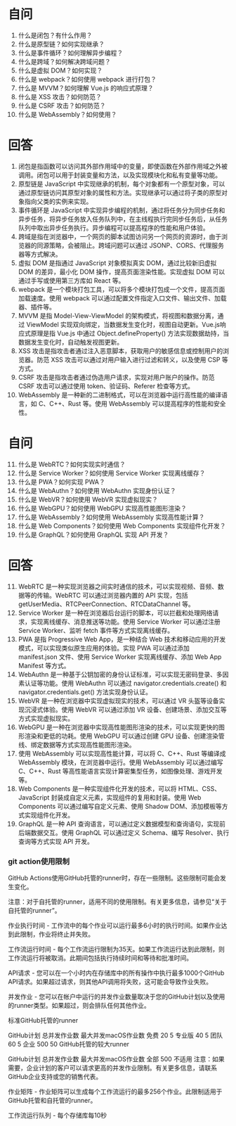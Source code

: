 # 自问

1. 什么是闭包？有什么作用？
2. 什么是原型链？如何实现继承？
3. 什么是事件循环？如何理解异步编程？
4. 什么是跨域？如何解决跨域问题？
5. 什么是虚拟 DOM？如何实现？
6. 什么是 webpack？如何使用 webpack 进行打包？
7. 什么是 MVVM？如何理解 Vue.js 的响应式原理？
8. 什么是 XSS 攻击？如何防范？
9. 什么是 CSRF 攻击？如何防范？
10. 什么是 WebAssembly？如何使用？

# 回答
1. 闭包是指函数可以访问其外部作用域中的变量，即使函数在外部作用域之外被调用。闭包可以用于封装变量和方法，以及实现模块化和私有变量等功能。
2. 原型链是 JavaScript 中实现继承的机制，每个对象都有一个原型对象，可以通过原型链访问其原型对象的属性和方法。实现继承可以通过将子类的原型对象指向父类的实例来实现。
3. 事件循环是 JavaScript 中实现异步编程的机制，通过将任务分为同步任务和异步任务，将异步任务放入任务队列中，在主线程执行完同步任务后，从任务队列中取出异步任务执行。异步编程可以提高程序的性能和用户体验。
4. 跨域是指在浏览器中，一个网页的脚本试图访问另一个网页的资源时，由于浏览器的同源策略，会被阻止。跨域问题可以通过 JSONP、CORS、代理服务器等方式解决。
5. 虚拟 DOM 是指通过 JavaScript 对象模拟真实 DOM，通过比较新旧虚拟 DOM 的差异，最小化 DOM 操作，提高页面渲染性能。实现虚拟 DOM 可以通过手写或使用第三方库如 React 等。
6. webpack 是一个模块打包工具，可以将多个模块打包成一个文件，提高页面加载速度。使用 webpack 可以通过配置文件指定入口文件、输出文件、加载器、插件等。
7. MVVM 是指 Model-View-ViewModel 的架构模式，将视图和数据分离，通过 ViewModel 实现双向绑定，当数据发生变化时，视图自动更新。Vue.js响应式原理是指 Vue.js 中通过 Object.defineProperty() 方法实现数据劫持，当数据发生变化时，自动触发视图更新。
8. XSS 攻击是指攻击者通过注入恶意脚本，获取用户的敏感信息或控制用户的浏览器。防范 XSS 攻击可以通过对用户输入进行过滤和转义，以及使用 CSP 等方式。 
9. CSRF 攻击是指攻击者通过伪造用户请求，实现对用户账户的操作。防范 CSRF 攻击可以通过使用 token、验证码、Referer 检查等方式。
10. WebAssembly 是一种新的二进制格式，可以在浏览器中运行高性能的编译语言，如 C、C++、Rust 等。使用 WebAssembly 可以提高程序的性能和安全性。


# 自问

11. 什么是 WebRTC？如何实现实时通信？
12. 什么是 Service Worker？如何使用 Service Worker 实现离线缓存？
13. 什么是 PWA？如何实现 PWA？
14. 什么是 WebAuthn？如何使用 WebAuthn 实现身份认证？
15. 什么是 WebVR？如何使用 WebVR 实现虚拟现实？
16. 什么是 WebGPU？如何使用 WebGPU 实现高性能图形渲染？
18. 什么是 WebAssembly？如何使用 WebAssembly 实现高性能计算？
19. 什么是 Web Components？如何使用 Web Components 实现组件化开发？
20. 什么是 GraphQL？如何使用 GraphQL 实现 API 开发？


# 回答
11. WebRTC 是一种实现浏览器之间实时通信的技术，可以实现视频、音频、数据等的传输。WebRTC 可以通过浏览器内置的 API 实现，包括 getUserMedia、RTCPeerConnection、RTCDataChannel 等。
12. Service Worker 是一种在浏览器后台运行的脚本，可以拦截和处理网络请求，实现离线缓存、消息推送等功能。使用 Service Worker 可以通过注册 Service Worker、监听 fetch 事件等方式实现离线缓存。
13. PWA 是指 Progressive Web App，是一种结合 Web 技术和移动应用的开发模式，可以实现类似原生应用的体验。实现 PWA 可以通过添加 manifest.json 文件、使用 Service Worker 实现离线缓存、添加 Web App Manifest 等方式。
14. WebAuthn 是一种基于公钥加密的身份认证标准，可以实现无密码登录、多因素认证等功能。使用 WebAuthn 可以通过 navigator.credentials.create() 和 navigator.credentials.get() 方法实现身份认证。
15. WebVR 是一种在浏览器中实现虚拟现实的技术，可以通过 VR 头盔等设备实现沉浸式体验。使用 WebVR 可以通过添加 VR 设备、创建场景、添加交互等方式实现虚拟现实。
16. WebGPU 是一种在浏览器中实现高性能图形渲染的技术，可以实现更快的图形渲染和更低的功耗。使用 WebGPU 可以通过创建 GPU 设备、创建渲染管线、绑定数据等方式实现高性能图形渲染。
18. 使用 WebAssembly 可以实现高性能计算，可以将 C、C++、Rust 等编译成 WebAssembly 模块，在浏览器中运行。使用 WebAssembly 可以通过编写 C、C++、Rust 等高性能语言实现计算密集型任务，如图像处理、游戏开发等。
19. Web Components 是一种实现组件化开发的技术，可以将 HTML、CSS、JavaScript 封装成自定义元素，实现组件的复用和封装。使用 Web Components 可以通过编写自定义元素、使用 Shadow DOM、添加模板等方式实现组件化开发。
20. GraphQL 是一种 API 查询语言，可以通过定义数据模型和查询语句，实现前后端数据交互。使用 GraphQL 可以通过定义 Schema、编写 Resolver、执行查询等方式实现 API 开发。



### git action使用限制
GitHub Actions使用GitHub托管的runner时，存在一些限制。这些限制可能会发生变化。

注意：对于自托管的runner，适用不同的使用限制。有关更多信息，请参见“关于自托管的runner”。

作业执行时间 - 工作流中的每个作业可以运行最多6小时的执行时间。如果作业达到此限制，作业将终止并失败。

工作流运行时间 - 每个工作流运行限制为35天。如果工作流运行达到此限制，则工作流运行将被取消。此期间包括执行持续时间和等待和批准时间。

API请求 - 您可以在一个小时内在存储库中的所有操作中执行最多1000个GitHub API请求。如果超过请求，则其他API调用将失败，这可能会导致作业失败。

并发作业 - 您可以在帐户中运行的并发作业数量取决于您的GitHub计划以及使用的runner类型。如果超过，则会排队任何其他作业。

标准GitHub托管的runner

GitHub计划	总并发作业数	最大并发macOS作业数
免费	20	5
专业版	40	5
团队	60	5
企业	500	50
GitHub托管的较大runner

GitHub计划	总并发作业数	最大并发macOS作业数
全部	500	不适用
注意：如果需要，企业计划的客户可以请求更高的并发作业限制。有关更多信息，请联系GitHub企业支持或您的销售代表。

作业矩阵 - 作业矩阵可以生成每个工作流运行的最多256个作业。此限制适用于GitHub托管和自托管的runner。

工作流运行队列 - 每个存储库每10秒